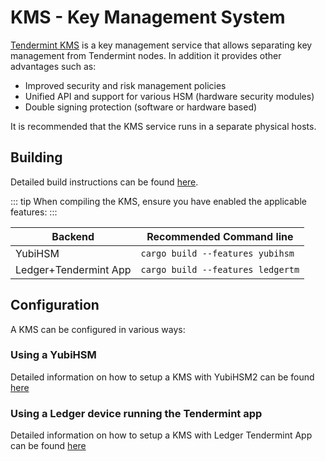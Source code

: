 <!--
order: 5
-->

# KMS - Key Management System

[Tendermint KMS](https://github.com/tendermint/kms) is a key management service that allows separating key management from Tendermint nodes. In addition it provides other advantages such as:

- Improved security and risk management policies
- Unified API and support for various HSM (hardware security modules)
- Double signing protection (software or hardware based)

It is recommended that the KMS service runs in a separate physical hosts.

## Building

Detailed build instructions can be found [here](https://github.com/tendermint/kms#installation).

::: tip
When compiling the KMS, ensure you have enabled the applicable features:
:::

| Backend               | Recommended Command line              |
|-----------------------|---------------------------------------|
| YubiHSM               | ```cargo build --features yubihsm```  |
| Ledger+Tendermint App | ```cargo build --features ledgertm``` |

## Configuration

A KMS can be configured in various ways:

### Using a YubiHSM
  
  Detailed information on how to setup a KMS with YubiHSM2 can be found [here](https://github.com/tendermint/kms/blob/master/README.yubihsm.md)

### Using a Ledger device running the Tendermint app

  Detailed information on how to setup a KMS with Ledger Tendermint App can be found [here](kms_ledger.md)

